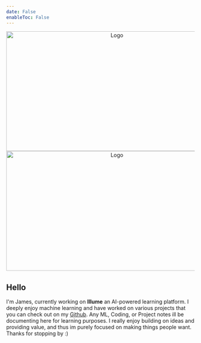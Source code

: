 ```yaml
---
date: False
enableToc: False
---
```


<!-- <div style="text-align: center; margin-bottom: 2rem;">
  <img src="/static/mkspw.svg" alt="Logo" width="576" height="320" />
</div> -->

<div style="text-align: center; margin-bottom: 2rem;">
  <img 
    src="/static/mkspw-light.svg" 
    alt="Logo" 
    width="576" 
    height="320" 
    class="light-mode-logo"
    style="display: var(--light-mode-only)" 
  />
  <img 
    src="/static/mkspw-dark.svg" 
    alt="Logo" 
    width="576" 
    height="320" 
    class="dark-mode-logo"
    style="display: var(--dark-mode-only)" 
  />
</div>

## Hello

I'm James, currently working on **Illume** an AI-powered learning platform. I deeply enjoy machine learning and have worked on various projects that you can check out on my [Github](https://github.com/jamesjbustos). Any ML, Coding, or Project notes ill be documenting here for learning purposes. I really enjoy building on ideas and providing value, and thus im purely focused on making things people want. Thanks for stopping by :)
